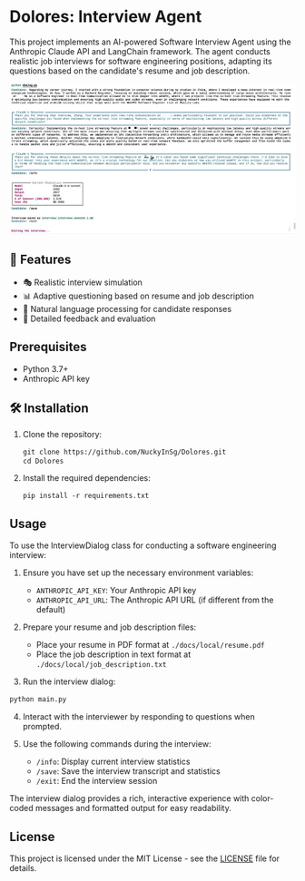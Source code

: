 # Dolores: Interview Agent

This project implements an AI-powered Software Interview Agent using the Anthropic Claude API and LangChain framework. The agent conducts realistic job interviews for software engineering positions, adapting its questions based on the candidate's resume and job description.

![Interview Dialog Screenshot](assets/image/interview_screenshot.jpg)
## 🚀 Features

- 🎭 Realistic interview simulation
- 📊 Adaptive questioning based on resume and job description
- 💬 Natural language processing for candidate responses
- 📝 Detailed feedback and evaluation

## Prerequisites

- Python 3.7+
- Anthropic API key

## 🛠️ Installation

1. Clone the repository:
   ```
   git clone https://github.com/NuckyInSg/Dolores.git
   cd Dolores
   ```

2. Install the required dependencies:
   ```
   pip install -r requirements.txt
   ```

## Usage

To use the InterviewDialog class for conducting a software engineering interview:

1. Ensure you have set up the necessary environment variables:
   - `ANTHROPIC_API_KEY`: Your Anthropic API key
   - `ANTHROPIC_API_URL`: The Anthropic API URL (if different from the default)

2. Prepare your resume and job description files:
   - Place your resume in PDF format at `./docs/local/resume.pdf`
   - Place the job description in text format at `./docs/local/job_description.txt`

3. Run the interview dialog:

```python
python main.py
```

4. Interact with the interviewer by responding to questions when prompted.

5. Use the following commands during the interview:
   - `/info`: Display current interview statistics
   - `/save`: Save the interview transcript and statistics
   - `/exit`: End the interview session

The interview dialog provides a rich, interactive experience with color-coded messages and formatted output for easy readability.

## License

This project is licensed under the MIT License - see the [LICENSE](LICENSE) file for details.